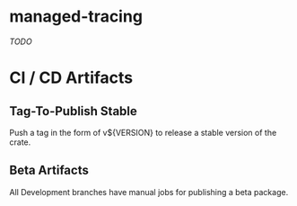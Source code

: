 # managed-tracing

*TODO*

# CI / CD Artifacts

## Tag-To-Publish Stable

Push a tag in the form of v${VERSION} to release a stable version of the crate.

## Beta Artifacts

All Development branches have manual jobs for publishing a beta package.